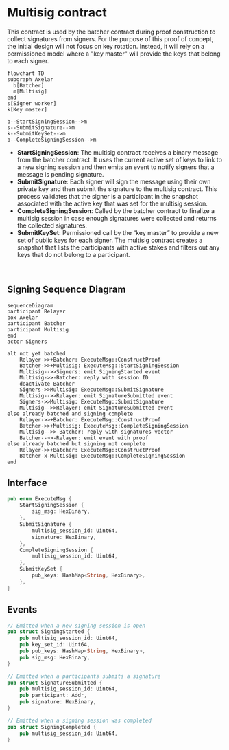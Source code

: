 # Multisig contract

This contract is used by the batcher contract during proof construction to collect signatures from signers. For the purpose of this proof of concept, the initial design will not focus on key rotation. Instead, it will rely on a permissioned model where a "key master" will provide the keys that belong to each signer.

```mermaid
flowchart TD
subgraph Axelar
  b[Batcher]
  m[Multisig]
end
s[Signer worker]
k[Key master]

b--StartSigningSession-->m
s--SubmitSignature-->m
k--SubmitKeySet-->m
b--CompleteSigningSession-->m
```

- **StartSigningSession**: The multisig contract receives a binary message from the batcher contract. It uses the current active set of keys to link to a new signing session and then emits an event to notify signers that a message is pending signature.
- **SubmitSignature**: Each signer will sign the message using their own private key and then submit the signature to the multisig contract. This process validates that the signer is a participant in the snapshot associated with the active key that was set for the multisig session.
- **CompleteSigningSession**: Called by the batcher contract to finalize a multisig session in case enough signatures were collected and returns the collected signatures.
- **SubmitKeySet**: Permissioned call by the “key master” to provide a new set of public keys for each signer. The multisig contract creates a snapshot that lists the participants with active stakes and filters out any keys that do not belong to a participant.

<br>

## Signing Sequence Diagram

```mermaid
sequenceDiagram
participant Relayer
box Axelar
participant Batcher
participant Multisig
end
actor Signers

alt not yet batched
	Relayer->>+Batcher: ExecuteMsg::ConstructProof
	Batcher->>+Multisig: ExecuteMsg::StartSigningSession
	Multisig-->>Signers: emit SigningStarted event
	Multisig->>-Batcher: reply with session ID
	deactivate Batcher
	Signers->>Multisig: ExecuteMsg::SubmitSignature
	Multisig-->>Relayer: emit SignatureSubmitted event
	Signers->>Multisig: ExecuteMsg::SubmitSignature
	Multisig-->>Relayer: emit SignatureSubmitted event
else already batched and signing complete
	Relayer->>+Batcher: ExecuteMsg::ConstructProof
	Batcher->>+Multisig: ExecuteMsg::CompleteSigningSession
	Multisig-->>-Batcher: reply with signatures vector
	Batcher-->>-Relayer: emit event with proof
else already batched but signing not complete
	Relayer->>+Batcher: ExecuteMsg::ConstructProof
	Batcher-x-Multisig: ExecuteMsg::CompleteSigningSession
end
```

## Interface

```Rust
pub enum ExecuteMsg {
    StartSigningSession {
        sig_msg: HexBinary,
    },
    SubmitSignature {
        multisig_session_id: Uint64,
        signature: HexBinary,
    },
    CompleteSigningSession {
        multisig_session_id: Uint64,
    },
    SubmitKeySet {
        pub_keys: HashMap<String, HexBinary>,
    },
}
```

## Events

```Rust
// Emitted when a new signing session is open
pub struct SigningStarted {
    pub multisig_session_id: Uint64,
    pub key_set_id: Uint64,
    pub pub_keys: HashMap<String, HexBinary>,
    pub sig_msg: HexBinary,
}

// Emitted when a participants submits a signature
pub struct SignatureSubmitted {
    pub multisig_session_id: Uint64,
    pub participant: Addr,
    pub signature: HexBinary,
}

// Emitted when a signing session was completed
pub struct SigningCompleted {
    pub multisig_session_id: Uint64,
}
```
